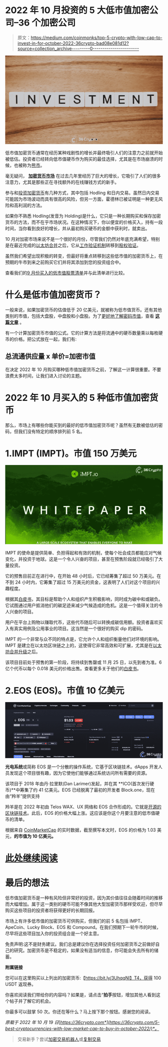 # 2022 年 10 月投资的 5 大低市值加密公司–36 个加密公司

> 原文：<https://medium.com/coinmonks/top-5-crypto-with-low-cap-to-invest-in-for-october-2022-36crypto-bad08e081d12?source=collection_archive---------0----------------------->

![](img/0032bca0ef998e058fc2ac7ba0e7b478.png)

低市值加密货币通常在经历某种戏剧性的增长并最终吸引人们的注意力之前就开始被低估。投资者已经转向低市值硬币作为购买的最佳选择，尤其是在市场崩溃的时候，也被称为[熊市](https://36crypto.com/how-to-make-profit-in-a-crypto-bear-market/)。

毫无疑问， [**加密货币市场**](https://36crypto.com/understanding-crypto-market-cap-how-is-it-calculated/) 在过去几年里经历了巨大的增长，它吸引了人们的很多注意力，尤其是那些正在寻找额外的在线赚钱方式的新手。

参与和[投资加密货币](https://36crypto.com/5-steps-to-invest-in-cryptocurrency-a-beginners-guide/)有几种方式，其中包括 Hodling 和日内交易。虽然日内交易可能因为市场波动而具有很高的风险，但另一方面，霍德林已被证明是一种更无风险和高利润的方法。

如果你不熟悉 Hodling(发音为 Holding)是什么，它只是一种长期购买和保存加密货币的方法，而不在乎市场状况。在这种情况下，你以便宜的价格买入，持有一段时间，当你看到良好的增长，并从最初购买硬币的金额中获利时，就卖出。

10 月对加密市场来说不是一个很好的月份，尽管我们仍然对年底充满希望，特别是在最近完成的[以太坊合并](https://36crypto.com/understanding-the-ethereum-merge-in-simple-term/)之后，它从[工作验证机制](https://36crypto.com/what-is-ethereum-2-0/)转移到[股权验证](https://36crypto.com/what-is-ethereum-2-0/)。

虽然我们希望出现积极的转变，但最好将重点转移到这些低市值的加密货币上，在预期的牛市到来之前购买它们并将其添加到您的投资组合中。

查看我们的[9 月份买入的低市值股票清单](https://36crypto.com/5-low-market-cap-cryptocurrency-to-invest-in-september/)并与此清单进行比较。

# 什么是低市值加密货币？

一般来说，如果加密货币的估值低于 20 亿美元，就被称为低市值货币。还有其他类别的市值，包括大盘股，中盘股和小盘股。为了[更好地了解密码市值](https://36crypto.com/understanding-crypto-market-cap-how-is-it-calculated/)，查看 [**这篇文章**](https://36crypto.com/understanding-crypto-market-cap-how-is-it-calculated/) 。

有一个计算加密货币市值的公式。它的计算方法是将流通中的硬币数量乘以每枚硬币的价格。把公式放在一起，我们有:

## 总流通供应量 x 单价=加密市值

在决定 2022 年 10 月购买哪种低市值加密货币之前，了解这一计算很重要。不要浪费太多时间，让我们进入讨论的主题。

# 2022 年 10 月买入的 5 种低市值加密货币

那么，市场上有哪些你能买到的最好的低市值加密货币呢？虽然有无数被低估的密码，但我们没有特定的顺序排列前 5 名。

# 1.IMPT (IMPT)。市值 150 万美元

![](img/89aca9102207953d72c29527d698a388.png)

IMPT 的使命是提供简单、负担得起和有效的机制，使每个社会成员都能应对气候变化，并投资于地球。这是一个令人兴奋的项目，甚至在预售阶段就已经吸引了大量投资。

它的预售目前正在进行中，在开始 48 小时后，它已经筹集了超过 50 万美元。在不到 24 小时内，它筹集了超过 15 万美元的资金，这表明了人们对这个项目的兴趣程度。

根据其[白皮书](https://www.impt.io/assets/documents/WHITEPAPER.pdf)，其目标是帮助个人和组织产生积极影响，同时成为碳中和或碳负。它试图通过用户抵消他们的碳足迹来减少气候造成的危机。这是一个值得关注的令人兴奋的项目。

用户在平台上购物以赚取代币，这些代币随后可以转换成碳信用额。投资者喜欢买入有真实用例及公用事业的项目。这当然是一个很好的购买 dip 的密码。

IMPT 的一个非常与众不同的特点是，它允许个人和组织衡量他们对环境的影响。IMPT 是建立在以太坊区块链之上的，这使得它非常高效和可扩展，尤其是在[以太坊合并升级](https://36crypto.com/what-is-ethereum-2-0/)之后。

该项目目前处于预售的第一阶段，将持续到售罄或 11 月 25 日，以先到者为准。6 亿个代币以每个 0.018 美元的价格出售。查看更多关于他们的[白皮书](https://www.impt.io/assets/documents/WHITEPAPER.pdf)。

# 2.EOS (EOS)。市值 10 亿美元

![](img/ec5af53cf253828caa5b3b9d24ab87d1.png)

**光电系统**或简称 EOS 是一个分散的操作系统，它基于区块链技术。dApps 开发人员发现这个项目很有趣，因为它使他们能够通过系统访问所有需要的资源。

该项目于 2018 年由丹·拉里默(Dan Larimer)发起，并在其 **ICO(首次发行硬币)**中筹集了约 41 亿美元。EOS 已经脱离了最初的开发者 Block.one，现在由“羚羊”提供支持

羚羊是在 2022 年初由 Telos WAX、UX 网络和 EOS 合作形成的。它就是[开源的区块链技术](https://36crypto.com/blockchain-definition-what-is-blockchain-technology-and-how-does-it-work/)。此后，EOS 的价格大幅上涨。这应该是你这个月要注意的低市值硬币的清单。

根据来自 [CoinMarketCap](https://coinmarketcap.com/currencies/eos/) 的实时数据，截至撰写本文时，EOS 的价格为 1.03 美元，**的市值为 10 亿美元。**

# [此处继续阅读](https://36crypto.com/5-best-cryptocurrencies-with-low-market-cap-to-buy-in-october-2022/)

# 最后的想法

低市值加密货币是一种有风险但非常好的投资，因为其价值往往会随着时间的推移而大幅增加。属于这一类别的硬币可能不像其他大型加密货币那样受欢迎，但尽早购买这些项目的投资者将获得更好的长期回报。

市场上有许多低市值的加密货币可供购买，但我们的前 5 名包括 IMPT、ApeCoin、Lucky Block、EOS 和 Compound。在我们预期下一轮牛市的时候，尽早将这些项目加入你的投资组合是一个好主意。

免责声明:这不是财务建议。我们总是建议你在选择投资任何加密货币之前做好自己的研究。加密货币是不稳定的，如果没有适当的信息，你可能会失去所有的储蓄。

**附属链接**

您可以在这里购买以上列出的加密货币:【https://bit.ly/3UhqqNl】T4，获得 100 USDT 返现券。

你喜欢阅读我们带给你的内容吗？如果是，请点击“**拍手**按钮，增加其他人看到这个帖子并了解它的机会。

你最多可以鼓掌 50 次。你还在等什么？马上按下那个按钮。感谢您的阅读。

*原载于 2022 年 10 月 19 日*[*https://36crypto.com*](https://36crypto.com/5-best-cryptocurrencies-with-low-market-cap-to-buy-in-october-2022/)*。*

> 交易新手？尝试[加密交易机器人](/coinmonks/crypto-trading-bot-c2ffce8acb2a)或[复制交易](/coinmonks/top-10-crypto-copy-trading-platforms-for-beginners-d0c37c7d698c)